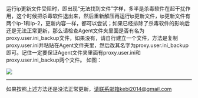 运行ip更新文件受阻时，即出现“无法找到文件”字样，多半是杀毒软件在起干扰作用，这个时候把杀毒软件退出来，然后重新解压再运行ip更新文件，ip更新文件有两个ip-1和ip-2，更新内容一样，都可以尝试；如果已经排除了杀毒软件的影响后还是无法正常更新，那么请检查Agent文件夹里面是否有名为proxy.user.ini_backup文件，如果没有，请自行建立一个文件，方法是复制proxy.user.ini并粘贴在Agent文件夹里，然后改其名字为proxy.user.ini_backup即可。记住一定要保证Agent文件夹里面有proxy.user.ini和proxy.user.ini_backup两个文件。
如图：

![](https://raw.githubusercontent.com/Alvin9999/pac2/master/ip.PNG)


***

如果按照上述方法还是没法正常更新，请联系邮箱kebi2014@gmail.com


